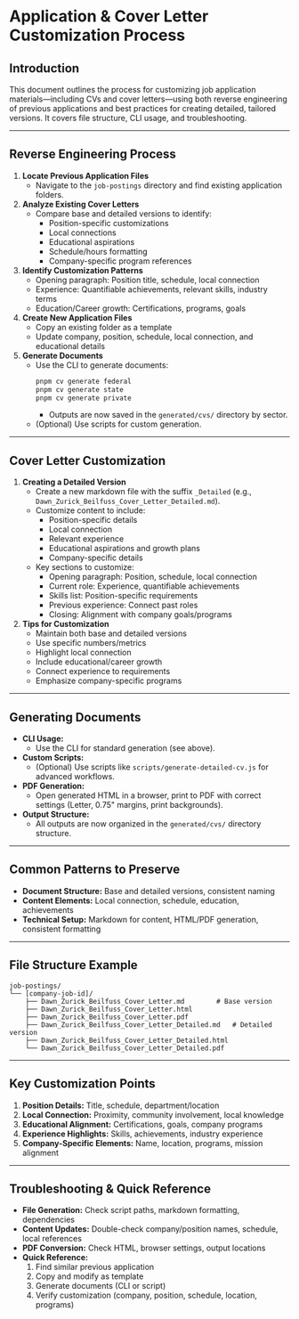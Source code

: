 # Application & Cover Letter Customization Process

## Introduction

This document outlines the process for customizing job application materials—including CVs and cover letters—using both reverse engineering of previous applications and best practices for creating detailed, tailored versions. It covers file structure, CLI usage, and troubleshooting.

---

## Reverse Engineering Process

1. **Locate Previous Application Files**
   - Navigate to the `job-postings` directory and find existing application folders.
2. **Analyze Existing Cover Letters**
   - Compare base and detailed versions to identify:
     - Position-specific customizations
     - Local connections
     - Educational aspirations
     - Schedule/hours formatting
     - Company-specific program references
3. **Identify Customization Patterns**
   - Opening paragraph: Position title, schedule, local connection
   - Experience: Quantifiable achievements, relevant skills, industry terms
   - Education/Career growth: Certifications, programs, goals
4. **Create New Application Files**
   - Copy an existing folder as a template
   - Update company, position, schedule, local connection, and educational details
5. **Generate Documents**
   - Use the CLI to generate documents:
     ```bash
     pnpm cv generate federal
     pnpm cv generate state
     pnpm cv generate private
     ```
     - Outputs are now saved in the `generated/cvs/` directory by sector.
   - (Optional) Use scripts for custom generation.

---

## Cover Letter Customization

1. **Creating a Detailed Version**
   - Create a new markdown file with the suffix `_Detailed` (e.g., `Dawn_Zurick_Beilfuss_Cover_Letter_Detailed.md`).
   - Customize content to include:
     - Position-specific details
     - Local connection
     - Relevant experience
     - Educational aspirations and growth plans
     - Company-specific details
   - Key sections to customize:
     - Opening paragraph: Position, schedule, local connection
     - Current role: Experience, quantifiable achievements
     - Skills list: Position-specific requirements
     - Previous experience: Connect past roles
     - Closing: Alignment with company goals/programs
2. **Tips for Customization**
   - Maintain both base and detailed versions
   - Use specific numbers/metrics
   - Highlight local connection
   - Include educational/career growth
   - Connect experience to requirements
   - Emphasize company-specific programs

---

## Generating Documents

- **CLI Usage:**
  - Use the CLI for standard generation (see above).
- **Custom Scripts:**
  - (Optional) Use scripts like `scripts/generate-detailed-cv.js` for advanced workflows.
- **PDF Generation:**
  - Open generated HTML in a browser, print to PDF with correct settings (Letter, 0.75" margins, print backgrounds).
- **Output Structure:**
  - All outputs are now organized in the `generated/cvs/` directory structure.

---

## Common Patterns to Preserve

- **Document Structure:** Base and detailed versions, consistent naming
- **Content Elements:** Local connection, schedule, education, achievements
- **Technical Setup:** Markdown for content, HTML/PDF generation, consistent formatting

---

## File Structure Example

```
job-postings/
└── [company-job-id]/
    ├── Dawn_Zurick_Beilfuss_Cover_Letter.md        # Base version
    ├── Dawn_Zurick_Beilfuss_Cover_Letter.html
    ├── Dawn_Zurick_Beilfuss_Cover_Letter.pdf
    ├── Dawn_Zurick_Beilfuss_Cover_Letter_Detailed.md   # Detailed version
    ├── Dawn_Zurick_Beilfuss_Cover_Letter_Detailed.html
    └── Dawn_Zurick_Beilfuss_Cover_Letter_Detailed.pdf
```

---

## Key Customization Points

1. **Position Details:** Title, schedule, department/location
2. **Local Connection:** Proximity, community involvement, local knowledge
3. **Educational Alignment:** Certifications, goals, company programs
4. **Experience Highlights:** Skills, achievements, industry experience
5. **Company-Specific Elements:** Name, location, programs, mission alignment

---

## Troubleshooting & Quick Reference

- **File Generation:** Check script paths, markdown formatting, dependencies
- **Content Updates:** Double-check company/position names, schedule, local references
- **PDF Conversion:** Check HTML, browser settings, output locations
- **Quick Reference:**
  1. Find similar previous application
  2. Copy and modify as template
  3. Generate documents (CLI or script)
  4. Verify customization (company, position, schedule, location, programs) 